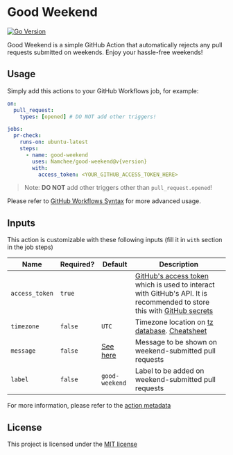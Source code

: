 # Good Weekend

[![Go Version](https://img.shields.io/github/go-mod/go-version/namchee/good-weekend)](https://github.com/Namchee/good-weekend)

Good Weekend is a simple GitHub Action that automatically rejects any pull requests submitted on weekends. Enjoy your hassle-free weekends!

## Usage

Simply add this actions to your GitHub Workflows job, for example:

```yaml
on:
  pull_request:
    types: [opened] # DO NOT add other triggers!

jobs:
  pr-check:
    runs-on: ubuntu-latest
    steps:
      - name: good-weekend
        uses: Namchee/good-weekend@v{version}
        with:
          access_token: <YOUR_GITHUB_ACCESS_TOKEN_HERE>
```

> Note: **DO NOT** add other triggers other than `pull_request.opened`!

Please refer to [GitHub Workflows Syntax](https://docs.github.com/en/actions/reference/workflow-syntax-for-github-actions) for more advanced usage.

## Inputs 

This action is customizable with these following inputs (fill it in `with` section in the job steps)

Name | Required? | Default | Description
---- | --------- | ------- | -----------
`access_token` | `true` | | [GitHub's access token](https://docs.github.com/en/github/authenticating-to-github/creating-a-personal-access-token) which is used to interact with GitHub's API. It is recommended to store this with [GitHub secrets](https://docs.github.com/en/actions/reference/encrypted-secrets)
`timezone` | `false` | `UTC` | Timezone location on [tz database](https://www.iana.org/time-zones). [Cheatsheet](https://en.wikipedia.org/wiki/List_of_tz_database_time_zones)
`message` | `false` | [See here](./action.yml) | Message to be shown on weekend-submitted pull requests
`label` | `false` | `good-weekend` | Label to be added on weekend-submitted pull requests

For more information, please refer to the [action metadata](./action.yml)

## License

This project is licensed under the [MIT license](./LICENSE)